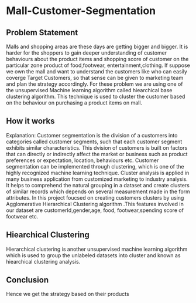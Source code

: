 # Mall-Customer-Segmentation

## Problem Statement
 Malls and shopping areas are these days are getting bigger and bigger. It is harder for the shoppers to gain deeper understanding of customer behaviours about the product items and shopping score of customer on the particular zone product of food,footwear, entertainment,clothing.  If suppose we own the mall  and want to understand the customers like who can easily coverge Target Customers, so that sense can be given to marketing team and plan the strategy accordingly. For these problem we are using one of the unsupervised Machine learning algorithm called hiearchical base clustering algorithm. This technique is used to cluster the customer based on the behaviour on purchasing a product items on mall.

## How it works

Explanation: Customer segmentation is the division of a customers into categories called customer segments, such that each customer segment exhibits similar characteristics. This dvision of customers is built on factors that can directly or indirectly affect the market or business such as product preferences or expectation, location, behaviours etc. Customer segmentation can be implemented through clustering, which is one of the highly recognized machine learning technique. Cluster analysis is applied in many business application from customized marketing to industry analysis. It helps to comprehend the natural grouping in a dataset and create clusters of similar records which depends on several measurement made in the form attributes. In this project foucsed on creating customers clusters by using Agglomerative Hierarchical Clustering algorithm .This features involved in our dataset are customerId,gender,age, food, footwear,spending score of footwear etc.

## Hiearchical Clustering
 Hierarchical clustering is another unsupervised machine learning algorithm which is used to group the unlabeled datasets into cluster and known as hiearchical clustering analysis.

 ## Conclusion
 Hence we get the  strategy based on their products
 

